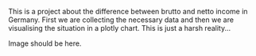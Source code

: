 This is a project about the difference between brutto and netto income in Germany.
First we are collecting the necessary data and then we are visualising the situation in a plotly chart.
This is just a harsh reality...

Image should be here.